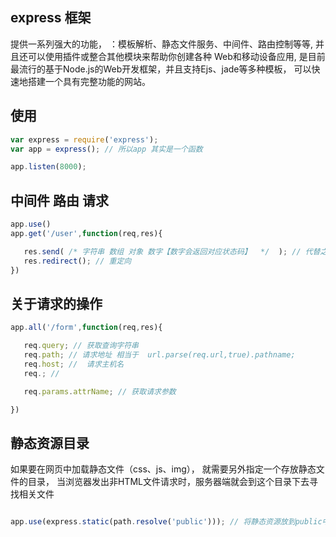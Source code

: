 ## express 框架

提供一系列强大的功能，
：模板解析、静态文件服务、中间件、路由控制等等,
并且还可以使用插件或整合其他模块来帮助你创建各种 Web和移动设备应用,
是目前最流行的基于Node.js的Web开发框架，并且支持Ejs、jade等多种模板，
可以快速地搭建一个具有完整功能的网站。

## 使用

```javascript
var express = require('express');
var app = express(); // 所以app 其实是一个函数

app.listen(8000);
```
## 中间件 路由  请求
```javascript
app.use()
app.get('/user',function(req,res){

   res.send( /* 字符串 数组 对象 数字【数字会返回对应状态码】  */  ); // 代替之前的 res.end(/* 只能是字符串或者buffer */)
   res.redirect(); // 重定向
})

```

## 关于请求的操作

```javascript
app.all('/form',function(req,res){

   req.query; // 获取查询字符串
   req.path; // 请求地址 相当于  url.parse(req.url,true).pathname;
   req.host; //  请求主机名
   req.; //

   req.params.attrName; // 获取请求参数

})


```


## 静态资源目录
如果要在网页中加载静态文件（css、js、img），
就需要另外指定一个存放静态文件的目录，
当浏览器发出非HTML文件请求时，服务器端就会到这个目录下去寻找相关文件

```javascript

app.use(express.static(path.resolve('public'))); // 将静态资源放到public中

```











